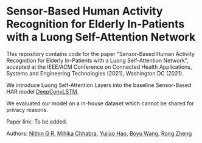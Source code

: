 # Sensor-Based Human Activity Recognition for Elderly In-Patients with a Luong Self-Attention Network

This repository contains code for the paper "Sensor-Based Human Activity Recognition for Elderly In-Patients with a Luong Self-Attention Network", accepted at the IEEE/ACM Conference on Connected Health Applications, Systems and Engineering Technologies (2021), Washington DC (2021).

We introduce Luong Self-Attention Layers into the baseline Sensor-Based HAR model [DeepConvLSTM](https://github.com/STRCWearlab/DeepConvLSTM). 

We evaluated our model on a in-house dataset which cannot be shared for privacy reasons.

Paper link: To be added.

Authors: [Nithin G R](https://github.com/nithin-gr), [Mihika Chhabra](https://devfolio.co/@Mihikachh22), [Yujiao Hao](https://pulselab.humanities.mcmaster.ca/people/yujiao-hao/), [Boyu Wang](https://sites.google.com/site/borriewang/), [Rong Zheng](https://ca.linkedin.com/in/rong-zheng-1954b13)


